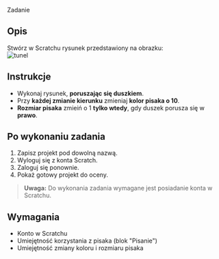  Zadanie

## Opis
Stwórz w Scratchu rysunek przedstawiony na obrazku:  
![tunel](#tunel.png)

## Instrukcje

- Wykonaj rysunek, **poruszając się duszkiem**.
- Przy **każdej zmianie kierunku** zmieniaj **kolor pisaka o 10**.
- **Rozmiar pisaka** zmieiń o 1 **tylko wtedy**, gdy duszek porusza się w **prawo**.

## Po wykonaniu zadania

1. Zapisz projekt pod dowolną nazwą.
2. Wyloguj się z konta Scratch.
3. Zaloguj się ponownie.
4. Pokaż gotowy projekt do oceny.

> **Uwaga:** Do wykonania zadania wymagane jest posiadanie konta w Scratchu.

## Wymagania

- Konto w Scratchu
- Umiejętność korzystania z pisaka (blok "Pisanie")
- Umiejętność zmiany koloru i rozmiaru pisaka
